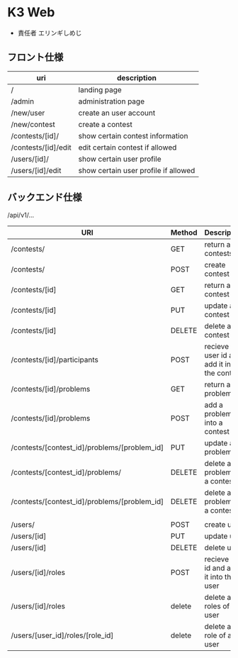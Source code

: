 # K3 Web
- 責任者 エリンギしめじ
## フロント仕様

| uri | description |
| -------- | -------- |
| / | landing page |
| /admin | administration page |
| /new/user | create an user account |
| /new/contest | create a contest |
| /contests/[id]/ | show certain contest information |
| /contests/[id]/edit | edit certain contest if allowed |
| /users/[id]/ | show certain user profile |
| /users/[id]/edit | show certain user profile if allowed |

## バックエンド仕様
/api/v1/...

| URI | Method | Description |
| -------- | -------- | -------- |
| /contests/ | GET | return all contests |
| /contests/ | POST | create contest |
| /contests/[id] | GET | return a contest |
| /contests/[id] | PUT | update a contest |
| /contests/[id] | DELETE | delete a contest |
| /contests/[id]/participants | POST | recieve user id and add it into the contest |
| /contests/[id]/problems | GET | return all problems |
| /contests/[id]/problems | POST | add a problem into a contest |
| /contests/[contest_id]/problems/[problem_id] | PUT | update a problem |
| /contests/[contest_id]/problems/ | DELETE | delete all problems in a contest |
| /contests/[contest_id]/problems/[problem_id] | DELETE | delete a problem in a contest |
| | | | | |
| /users/ | POST | create user |
| /users/[id] | PUT | update user |
| /users/[id] | DELETE | delete user |
| /users/[id]/roles | POST | recieve role id and add it into the user |
| /users/[id]/roles | delete | delete all roles of a user |
| /users/[user_id]/roles/[role_id] | delete | delete a role of a user |
